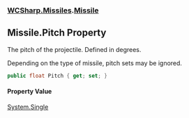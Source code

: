 ### [WCSharp.Missiles](WCSharp.Missiles.md 'WCSharp.Missiles').[Missile](WCSharp.Missiles.Missile.md 'WCSharp.Missiles.Missile')

## Missile.Pitch Property

The pitch of the projectile. Defined in degrees.  
  
Depending on the type of missile, pitch sets may be ignored.

```csharp
public float Pitch { get; set; }
```

#### Property Value
[System.Single](https://docs.microsoft.com/en-us/dotnet/api/System.Single 'System.Single')